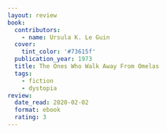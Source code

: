 ```yaml
---
layout: review
book:
  contributors:
    - name: Ursula K. Le Guin
  cover:
    tint_color: '#73615f'
  publication_year: 1973
  title: The Ones Who Walk Away From Omelas
  tags:
    - fiction
    - dystopia
review:
  date_read: 2020-02-02
  format: ebook
  rating: 3
---
```


